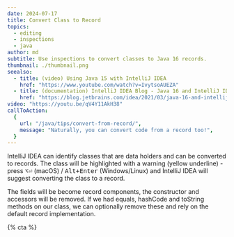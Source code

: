 ```yaml
---
date: 2024-07-17
title: Convert Class to Record
topics:
  - editing
  - inspections
  - java
author: md
subtitle: Use inspections to convert classes to Java 16 records.
thumbnail: ./thumbnail.png
seealso:
  - title: (video) Using Java 15 with IntelliJ IDEA
    href: "https://www.youtube.com/watch?v=IvytsoAUEZA"
  - title: (documentation) IntelliJ IDEA Blog - Java 16 and IntelliJ IDEA
    href: "https://blog.jetbrains.com/idea/2021/03/java-16-and-intellij-idea/"
video: "https://youtu.be/qV4Y11AkH38"
callToAction:
  {
    url: "/java/tips/convert-from-record/",
    message: "Naturally, you can convert code from a record too!",
  }
---
```


IntelliJ IDEA can identify classes that are data holders and can be converted to records. The class will be highlighted with a warning (yellow underline) - press <kbd>⌥⏎</kbd> (macOS) / <kbd>Alt+Enter</kbd> (Windows/Linux) and IntelliJ IDEA will suggest converting the class to a record.

The fields will be become record components, the constructor and accessors will be removed. If we had equals, hashCode and toString methods on our class, we can optionally remove these and rely on the default record implementation.

{% cta %}
